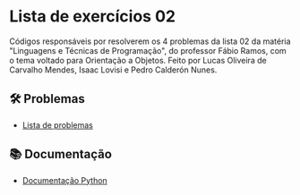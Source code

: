 
# Lista de exercícios 02
Códigos responsáveis por resolverem os 4 problemas da lista 02 da matéria "Linguagens e Técnicas de Programação", do professor Fábio Ramos, com o tema voltado para Orientação a Objetos. Feito por Lucas Oliveira de Carvalho Mendes, Isaac Lovisi e Pedro Calderón Nunes.

## 🛠️ Problemas

- [Lista de problemas](https://docs.google.com/document/d/1VyFMTF_EJ-TQgQ57mnUsofsjPPE76IG-qDb__EZ6ABQ/edit?usp=sharing)

## 📚 Documentação
-  [Documentação Python](https://docs.python.org/pt-br/3/)



